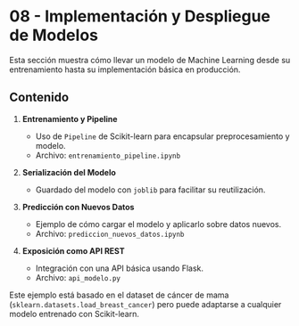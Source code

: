 # 08 - Implementación y Despliegue de Modelos

Esta sección muestra cómo llevar un modelo de Machine Learning desde su entrenamiento hasta su implementación básica en producción.

## Contenido

1. **Entrenamiento y Pipeline**
   - Uso de `Pipeline` de Scikit-learn para encapsular preprocesamiento y modelo.
   - Archivo: `entrenamiento_pipeline.ipynb`

2. **Serialización del Modelo**
   - Guardado del modelo con `joblib` para facilitar su reutilización.

3. **Predicción con Nuevos Datos**
   - Ejemplo de cómo cargar el modelo y aplicarlo sobre datos nuevos.
   - Archivo: `prediccion_nuevos_datos.ipynb`

4. **Exposición como API REST**
   - Integración con una API básica usando Flask.
   - Archivo: `api_modelo.py`

Este ejemplo está basado en el dataset de cáncer de mama (`sklearn.datasets.load_breast_cancer`) pero puede adaptarse a cualquier modelo entrenado con Scikit-learn.
